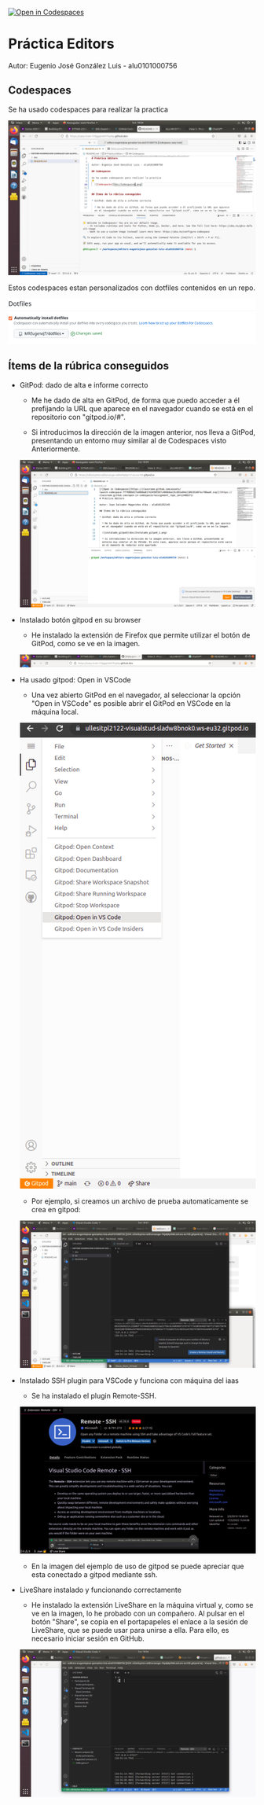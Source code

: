 [![Open in Codespaces](https://classroom.github.com/assets/launch-codespace-7f7980b617ed060a017424585567c406b6ee15c891e84e1186181d67ecf80aa0.svg)](https://classroom.github.com/open-in-codespaces?assignment_repo_id=12408371)
# Práctica Editors

Autor: Eugenio José González Luis - alu0101000756

## Codespaces

Se ha usado codespaces para realizar la practica

  ![Codespaces](doc/Codespaces.png)

Estos codespaces estan personalizados con dotfiles contenidos en un repo.

  ![dotfiles](doc/dotfiles.png)



## Ítems de la rúbrica conseguidos

* GitPod: dado de alta e informe correcto

  * Me he dado de alta en GitPod, de forma que puedo acceder a él prefijando la URL que aparece en el navegador cuando se está en el repositorio con "gitpod.io/#".

  * Si introducimos la dirección de la imagen anterior, nos lleva a GitPod, presentando un entorno muy similar al de Codespaces visto Anteriormente.

  ![interfaz_gitpod](doc/Instalado_gitpod_2.png)

* Instalado botón gitpod en su browser

  * He instalado la extensión de Firefox que permite utilizar el botón de GitPod, como se ve en la imagen.

  ![boton_navegador](doc/boton_navegador.png)

* Ha usado gitpod: Open in VSCode

  * Una vez abierto GitPod en el navegador, al seleccionar la opción "Open in VSCode" es posible abrir el GitPod en VSCode en la máquina local.

  ![gitpod_en_vscode_1](doc/gitpod_en_vscode_1.png)

  * Por ejemplo, si creamos un archivo de prueba automaticamente se crea en gitpod:

  ![gitpod_en_vscode_2](doc/gitpod_en_vscode_2.png)


* Instalado SSH plugin para VSCode y funciona con máquina del iaas

  * Se ha instalado el plugin Remote-SSH.

  ![instalar_remotessh](doc/instalar_remotessh.png)

  * En la imagen del ejemplo de uso de gitpod se puede apreciar que esta conectado a gitpod mediante ssh.


* LiveShare instalado y funcionando correctamente

  * He instalado la extensión LiveShare en la máquina virtual y, como se ve en la imagen, lo he probado con un compañero. Al pulsar en el botón "Share", se copia en el portapapeles el enlace a la sesión de LiveShare, que se puede usar para unirse a ella. Para ello, es necesario iniciar sesión en GitHub.

  ![liveshare](doc/liveshare.png)
